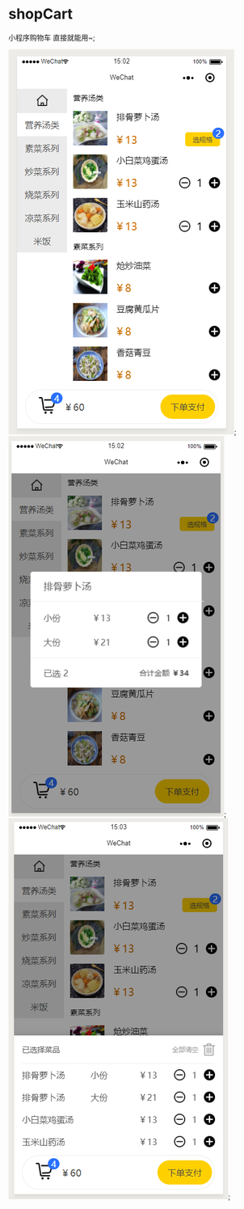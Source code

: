 # shopCart
小程序购物车 直接就能用~;

![看不见我了](https://github.com/Pinenutss/githubPicture/blob/master/shopCart/1.png);
![看不见我了](https://github.com/Pinenutss/githubPicture/blob/master/shopCart/2.png);
![看不见我了](https://github.com/Pinenutss/githubPicture/blob/master/shopCart/3.png);
